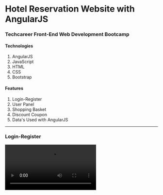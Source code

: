 # Hotel Reservation Website with AngularJS
### Techcareer Front-End Web Development Bootcamp

#### Technologies
1. AngularJS
1. JavaScript
1. HTML
1. CSS
1. Bootstrap

#### Features

1. Login-Register
1. User Panel
1. Shopping Basket
1. Discount Coupon
1. Data's Used with AngularJS

---

### Login-Register

![login-register](https://user-images.githubusercontent.com/79924058/185739735-1ca9b7c9-e997-4378-a262-7b758ee87204.mov)
